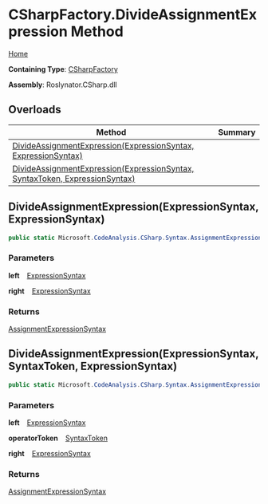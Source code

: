 # CSharpFactory\.DivideAssignmentExpression Method

[Home](../../../../README.md)

**Containing Type**: [CSharpFactory](../README.md)

**Assembly**: Roslynator\.CSharp\.dll

## Overloads

| Method | Summary |
| ------ | ------- |
| [DivideAssignmentExpression(ExpressionSyntax, ExpressionSyntax)](#Roslynator_CSharp_CSharpFactory_DivideAssignmentExpression_Microsoft_CodeAnalysis_CSharp_Syntax_ExpressionSyntax_Microsoft_CodeAnalysis_CSharp_Syntax_ExpressionSyntax_) | |
| [DivideAssignmentExpression(ExpressionSyntax, SyntaxToken, ExpressionSyntax)](#Roslynator_CSharp_CSharpFactory_DivideAssignmentExpression_Microsoft_CodeAnalysis_CSharp_Syntax_ExpressionSyntax_Microsoft_CodeAnalysis_SyntaxToken_Microsoft_CodeAnalysis_CSharp_Syntax_ExpressionSyntax_) | |

## DivideAssignmentExpression\(ExpressionSyntax, ExpressionSyntax\) <a name="Roslynator_CSharp_CSharpFactory_DivideAssignmentExpression_Microsoft_CodeAnalysis_CSharp_Syntax_ExpressionSyntax_Microsoft_CodeAnalysis_CSharp_Syntax_ExpressionSyntax_"></a>

```csharp
public static Microsoft.CodeAnalysis.CSharp.Syntax.AssignmentExpressionSyntax DivideAssignmentExpression(Microsoft.CodeAnalysis.CSharp.Syntax.ExpressionSyntax left, Microsoft.CodeAnalysis.CSharp.Syntax.ExpressionSyntax right)
```

### Parameters

**left** &ensp; [ExpressionSyntax](https://docs.microsoft.com/en-us/dotnet/api/microsoft.codeanalysis.csharp.syntax.expressionsyntax)

**right** &ensp; [ExpressionSyntax](https://docs.microsoft.com/en-us/dotnet/api/microsoft.codeanalysis.csharp.syntax.expressionsyntax)

### Returns

[AssignmentExpressionSyntax](https://docs.microsoft.com/en-us/dotnet/api/microsoft.codeanalysis.csharp.syntax.assignmentexpressionsyntax)

## DivideAssignmentExpression\(ExpressionSyntax, SyntaxToken, ExpressionSyntax\) <a name="Roslynator_CSharp_CSharpFactory_DivideAssignmentExpression_Microsoft_CodeAnalysis_CSharp_Syntax_ExpressionSyntax_Microsoft_CodeAnalysis_SyntaxToken_Microsoft_CodeAnalysis_CSharp_Syntax_ExpressionSyntax_"></a>

```csharp
public static Microsoft.CodeAnalysis.CSharp.Syntax.AssignmentExpressionSyntax DivideAssignmentExpression(Microsoft.CodeAnalysis.CSharp.Syntax.ExpressionSyntax left, Microsoft.CodeAnalysis.SyntaxToken operatorToken, Microsoft.CodeAnalysis.CSharp.Syntax.ExpressionSyntax right)
```

### Parameters

**left** &ensp; [ExpressionSyntax](https://docs.microsoft.com/en-us/dotnet/api/microsoft.codeanalysis.csharp.syntax.expressionsyntax)

**operatorToken** &ensp; [SyntaxToken](https://docs.microsoft.com/en-us/dotnet/api/microsoft.codeanalysis.syntaxtoken)

**right** &ensp; [ExpressionSyntax](https://docs.microsoft.com/en-us/dotnet/api/microsoft.codeanalysis.csharp.syntax.expressionsyntax)

### Returns

[AssignmentExpressionSyntax](https://docs.microsoft.com/en-us/dotnet/api/microsoft.codeanalysis.csharp.syntax.assignmentexpressionsyntax)

